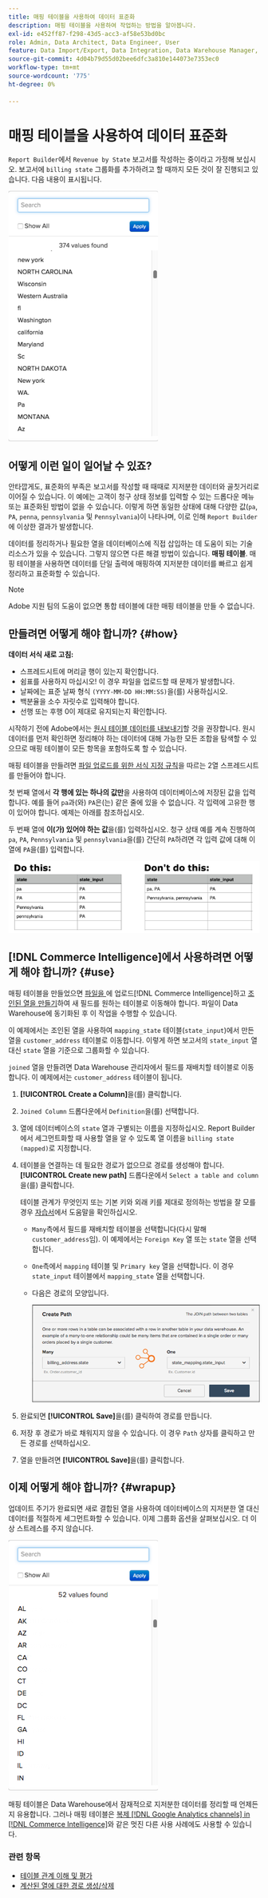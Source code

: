 ```yaml
---
title: 매핑 테이블을 사용하여 데이터 표준화
description: 매핑 테이블을 사용하여 작업하는 방법을 알아봅니다.
exl-id: e452ff87-f298-43d5-acc3-af58e53bd0bc
role: Admin, Data Architect, Data Engineer, User
feature: Data Import/Export, Data Integration, Data Warehouse Manager, Commerce Tables
source-git-commit: 4d04b79d55d02bee6dfc3a810e144073e7353ec0
workflow-type: tm+mt
source-wordcount: '775'
ht-degree: 0%

---
```


# 매핑 테이블을 사용하여 데이터 표준화

`Report Builder`에서 `Revenue by State` 보고서를 작성하는 중이라고 가정해 보십시오. 보고서에 `billing state` 그룹화를 추가하려고 할 때까지 모든 것이 잘 진행되고 있습니다. 다음 내용이 표시됩니다.

![이름이 일치하지 않는 지저분한 상태 세그먼트를 표시하는 차트](../../assets/Messy_State_Segments.png)

## 어떻게 이런 일이 일어날 수 있죠?

안타깝게도, 표준화의 부족은 보고서를 작성할 때 때때로 지저분한 데이터와 골칫거리로 이어질 수 있습니다. 이 예에는 고객이 청구 상태 정보를 입력할 수 있는 드롭다운 메뉴 또는 표준화된 방법이 없을 수 있습니다. 이렇게 하면 동일한 상태에 대해 다양한 값(`pa`, `PA`, `penna`, `pennsylvania` 및 `Pennsylvania`)이 나타나며, 이로 인해 `Report Builder`에 이상한 결과가 발생합니다.

데이터를 정리하거나 필요한 열을 데이터베이스에 직접 삽입하는 데 도움이 되는 기술 리소스가 있을 수 있습니다. 그렇지 않으면 다른 해결 방법이 있습니다. **매핑 테이블**. 매핑 테이블을 사용하면 데이터를 단일 출력에 매핑하여 지저분한 데이터를 빠르고 쉽게 정리하고 표준화할 수 있습니다.

>[!NOTE]
>
>Adobe 지원 팀의 도움이 없으면 통합 테이블에 대한 매핑 테이블을 만들 수 없습니다.

## 만들려면 어떻게 해야 합니까? {#how}

**데이터 서식 새로 고침:**

* 스프레드시트에 머리글 행이 있는지 확인합니다.
* 쉼표를 사용하지 마십시오! 이 경우 파일을 업로드할 때 문제가 발생합니다.
* 날짜에는 표준 날짜 형식 `(YYYY-MM-DD HH:MM:SS)`을(를) 사용하십시오.
* 백분율을 소수 자릿수로 입력해야 합니다.
* 선행 또는 후행 0이 제대로 유지되는지 확인합니다.

시작하기 전에 Adobe에서는 [원시 테이블 데이터를 내보내기](../../tutorials/export-raw-data.md)할 것을 권장합니다. 원시 데이터를 먼저 확인하면 정리해야 하는 데이터에 대해 가능한 모든 조합을 탐색할 수 있으므로 매핑 테이블이 모든 항목을 포함하도록 할 수 있습니다.

매핑 테이블을 만들려면 [파일 업로드를 위한 서식 지정 규칙](../../data-analyst/importing-data/connecting-data/using-file-uploader.md)을 따르는 2열 스프레드시트를 만들어야 합니다.

첫 번째 열에서 **각 행에 있는 하나의 값만**&#x200B;을 사용하여 데이터베이스에 저장된 값을 입력합니다. 예를 들어 `pa`과(와) `PA`은(는) 같은 줄에 있을 수 없습니다. 각 입력에 고유한 행이 있어야 합니다. 예제는 아래를 참조하십시오.

두 번째 열에 **이(가) 있어야 하는 값**&#x200B;을(를) 입력하십시오. 청구 상태 예를 계속 진행하여 `pa`, `PA`, `Pennsylvania` 및 `pennsylvania`을(를) 간단히 `PA`하려면 각 입력 값에 대해 이 열에 `PA`을(를) 입력합니다.

![원래 값과 표준화된 값을 보여 주는 예제 매핑 테이블](../../assets/Mapping_table_examples.jpg)

## [!DNL Commerce Intelligence]에서 사용하려면 어떻게 해야 합니까? {#use}

매핑 테이블을 만들었으면 [파일을 ](../../data-analyst/importing-data/connecting-data/using-file-uploader.md)에 업로드[!DNL Commerce Intelligence]하고 [조인된 열을 만들기](../../data-analyst/data-warehouse-mgr/calc-column-types.md)하여 새 필드를 원하는 테이블로 이동해야 합니다. 파일이 Data Warehouse에 동기화된 후 이 작업을 수행할 수 있습니다.

이 예제에서는 조인된 열을 사용하여 `mapping_state` 테이블(`state_input`)에서 만든 열을 `customer_address` 테이블로 이동합니다. 이렇게 하면 보고서의 `state_input` 열 대신 `state` 열을 기준으로 그룹화할 수 있습니다.

`joined` 열을 만들려면 Data Warehouse 관리자에서 필드를 재배치할 테이블로 이동합니다. 이 예제에서는 `customer_address` 테이블이 됩니다.

1. **[!UICONTROL Create a Column]**&#x200B;을(를) 클릭합니다.
1. `Joined Column` 드롭다운에서 `Definition`을(를) 선택합니다.
1. 열에 데이터베이스의 `state` 열과 구별되는 이름을 지정하십시오. Report Builder에서 세그먼트화할 때 사용할 열을 알 수 있도록 열 이름을 `billing state (mapped)`로 지정합니다.
1. 테이블을 연결하는 데 필요한 경로가 없으므로 경로를 생성해야 합니다. **[!UICONTROL Create new path]** 드롭다운에서 `Select a table and column`을(를) 클릭합니다.

   테이블 관계가 무엇인지 또는 기본 키와 외래 키를 제대로 정의하는 방법을 잘 모를 경우 [자습서](../../data-analyst/data-warehouse-mgr/create-paths-calc-columns.md)에서 도움말을 확인하십시오.

   * `Many`측에서 필드를 재배치할 테이블을 선택합니다(다시 말해 `customer_address`임). 이 예제에서는 `Foreign Key` 열 또는 `state` 열을 선택합니다.
   * `One`측에서 `mapping` 테이블 및 `Primary key` 열을 선택합니다. 이 경우 `state_input` 테이블에서 `mapping_state` 열을 선택합니다.
   * 다음은 경로의 모양입니다.

     ![상태 매핑 계산 경로를 표시하는 Data Warehouse 관리자](../../assets/State_Mapping_Path.png)

1. 완료되면 **[!UICONTROL Save]**&#x200B;을(를) 클릭하여 경로를 만듭니다.
1. 저장 후 경로가 바로 채워지지 않을 수 있습니다. 이 경우 `Path` 상자를 클릭하고 만든 경로를 선택하십시오.
1. 열을 만들려면 **[!UICONTROL Save]**&#x200B;을(를) 클릭합니다.

## 이제 어떻게 해야 합니까? {#wrapup}

업데이트 주기가 완료되면 새로 결합된 열을 사용하여 데이터베이스의 지저분한 열 대신 데이터를 적절하게 세그먼트화할 수 있습니다. 이제 그룹화 옵션을 살펴보십시오. 더 이상 스트레스를 주지 않습니다.

![표준화 후 클린 상태 세그먼트를 표시하는 차트](../../assets/Clean_State_Segments.png)

매핑 테이블은 Data Warehouse에서 잠재적으로 지저분한 데이터를 정리할 때 언제든지 유용합니다. 그러나 매핑 테이블은 [복제 [!DNL Google Analytics channels] in [!DNL Commerce Intelligence]](../data-warehouse-mgr/rep-google-analytics-channels.md)와 같은 멋진 다른 사용 사례에도 사용할 수 있습니다.

### 관련 항목

* [테이블 관계 이해 및 평가](../data-warehouse-mgr/table-relationships.md)
* [계산된 열에 대한 경로 생성/삭제](../data-warehouse-mgr/create-paths-calc-columns.md)
